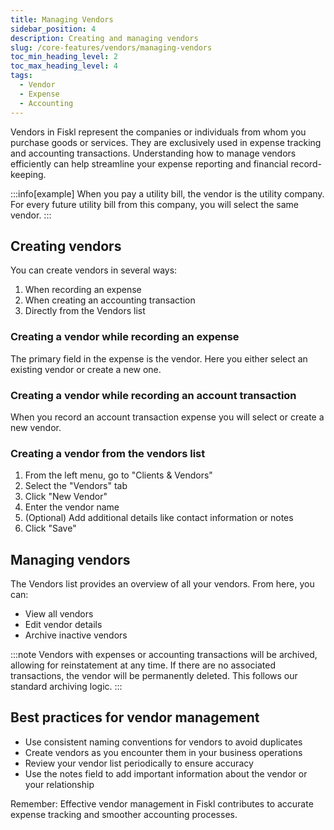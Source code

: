 ```yaml
---
title: Managing Vendors
sidebar_position: 4
description: Creating and managing vendors
slug: /core-features/vendors/managing-vendors
toc_min_heading_level: 2
toc_max_heading_level: 4
tags:
  - Vendor
  - Expense
  - Accounting
---
```



Vendors in Fiskl represent the companies or individuals from whom you purchase goods or services. They are exclusively used in expense tracking and accounting transactions. Understanding how to manage vendors efficiently can help streamline your expense reporting and financial record-keeping.

:::info[example]
When you pay a utility bill, the vendor is the utility company. For every future utility bill from this company, you will select the same vendor.
:::

## Creating vendors

You can create vendors in several ways:

1. When recording an expense
2. When creating an accounting transaction
3. Directly from the Vendors list

### Creating a vendor while recording an expense

The primary field in the expense is the vendor. Here you either select an existing vendor or create a new one.

### Creating a vendor while recording an account transaction

When you record an account transaction expense you will select or create a new vendor.

### Creating a vendor from the vendors list

1. From the left menu, go to "Clients & Vendors"
2. Select the "Vendors" tab
3. Click "New Vendor"
4. Enter the vendor name
5. (Optional) Add additional details like contact information or notes
6. Click "Save"

## Managing vendors

The Vendors list provides an overview of all your vendors. From here, you can:

- View all vendors
- Edit vendor details
- Archive inactive vendors

:::note
Vendors with expenses or accounting transactions will be archived, allowing for reinstatement at any time. If there are no associated transactions, the vendor will be permanently deleted. This follows our standard archiving logic.
:::

## Best practices for vendor management

- Use consistent naming conventions for vendors to avoid duplicates
- Create vendors as you encounter them in your business operations
- Review your vendor list periodically to ensure accuracy
- Use the notes field to add important information about the vendor or your relationship

Remember: Effective vendor management in Fiskl contributes to accurate expense tracking and smoother accounting processes.
